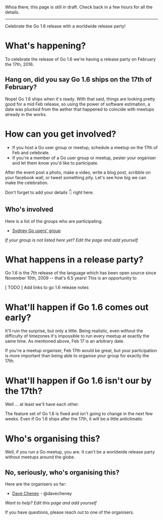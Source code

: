 Whoa there, this page is still in draft. Check back in a few hours for all the details.
***
Celebrate the Go 1.6 release with a worldwide release party!

# What's happening?

To celebrate the release of Go 1.6 we're having a release party on February the 17th, 2016. 

## Hang on, did you say Go 1.6 ships on the 17th of February?

Nope! Go 1.6 ships when it's ready. With that said, things are looking pretty good for a mid Feb release, so using the power of software estimation, a date was plucked from the aether that happened to coincide with meetups already in the works.

# How can you get involved?

- If you host a Go user group or meetup, schedule a meetup on the 17th of Feb and celebrate. 
- If you're a member of a Go user group or meetup, pester your organiser and let them know you'd like to participate.

After the event post a photo, make a video, write a blog post, scribble on your facebook wall, or tweet something pity. Let's see how big we can make the celebration.

Don't forget to add your details :point_down: right here.

## Who's involved

Here is a list of the groups who are participating.
- [Sydney Go users' group](http://www.meetup.com/golang-syd/events/228276309/)

_If your group is not listed here yet? Edit the page and add yourself._

# What happens in a release party?

Go 1.6 is the 7th release of the language which has been open source since November 10th, 2009 -- that's 6.5 years! This is an opportunity to 

[ TODO ] Add links to go 1.6 release notes

# What'll happen if Go 1.6 comes out early?

It'll ruin the surprise, but only a little. Being realistic, even without the difficulty of timezones it's impossible to run every meetup at exactly the same time. As mentioned above, Feb 17 is an arbitrary date.

If you're a meetup organiser, Feb 17th would be great, but your participation is more important than being able to organise your group for exactly the 17th.

# What'll happen if Go 1.6 isn't our by the 17th?

Well ... at least we'll have each other. 

The feature set of Go 1.6 is fixed and isn't going to change in the next few weeks. Even if Go 1.6 ships after the 17th, it will be a little anticlimatic

# Who's organising this?

Well, if you run a Go meetup, you are. It can't be a worldwide release party without meetups around the globe.

## No, seriously, who's organising this?

Here are the organisers so far:
- [Dave Cheney](mailto://dave@cheney.net) - @davecheney

_Want to help? Edit this page and add yourself_

If you have questions, please reach out to one of the organisers.